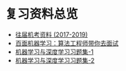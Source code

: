 # 复习资料总览

- [往届机考资料 (2017-2019)](https://github.com/CS-BAOYAN/CS-BAOYAN-2024/tree/main/docs/%E5%A4%8D%E4%B9%A0%E8%B5%84%E6%96%99/%E6%9C%BA%E8%80%83)
- [百面机器学习：算法工程师带你去面试](https://github.com/CS-BAOYAN/CS-BAOYAN-2024/blob/main/docs/%E5%A4%8D%E4%B9%A0%E8%B5%84%E6%96%99/%E7%99%BE%E9%9D%A2%E6%9C%BA%E5%99%A8%E5%AD%A6%E4%B9%A0%EF%BC%9A%E7%AE%97%E6%B3%95%E5%B7%A5%E7%A8%8B%E5%B8%88%E5%B8%A6%E4%BD%A0%E5%8E%BB%E9%9D%A2%E8%AF%95.pdf)
- [机器学习与深度学习习题集-1](https://github.com/CS-BAOYAN/CS-BAOYAN-2024/blob/main/docs/%E5%A4%8D%E4%B9%A0%E8%B5%84%E6%96%99/%E6%9C%BA%E5%99%A8%E5%AD%A6%E4%B9%A0%E4%B8%8E%E6%B7%B1%E5%BA%A6%E5%AD%A6%E4%B9%A0%E4%B9%A0%E9%A2%98%E9%9B%86-1.pdf)
- [机器学习与深度学习习题集-2](https://github.com/CS-BAOYAN/CS-BAOYAN-2024/blob/main/docs/%E5%A4%8D%E4%B9%A0%E8%B5%84%E6%96%99/%E6%9C%BA%E5%99%A8%E5%AD%A6%E4%B9%A0%E4%B8%8E%E6%B7%B1%E5%BA%A6%E5%AD%A6%E4%B9%A0%E4%B9%A0%E9%A2%98%E9%9B%86-2.pdf)
